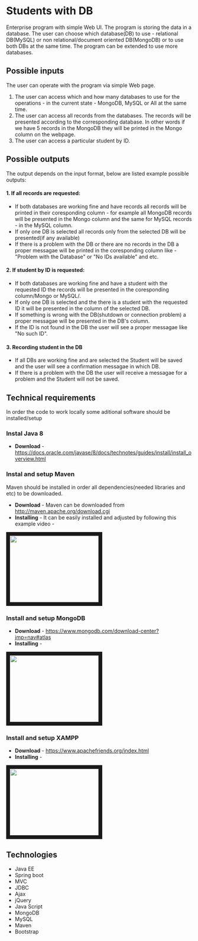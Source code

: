 # Students with DB #

Enterprise program with simple Web UI. The program is storing the data in a database. The user can choose which database(DB) to use - relational DB(MySQL) or non relational/document oriented DB(MongoDB) or to use both DBs at the same time. The program can be extended to use more databases.


## Possible inputs ##

The user can operate with the program via simple Web page.
1. The user can access which and how many databases to use for the operations - in the current state - MongoDB, MySQL or All at the same time.
2. The user can access all records from the databases. The records will be presented according to the corresponding database. In other words if we have 5 records in the MongoDB they will be printed in the Mongo column on the webpage.
3. The user can access a particular student by ID.


## Possible outputs ##


The output depends on the input format, below are listed example possible outputs:

#### 1. If all records are requested: ####

   * If both databases are working fine and have records all records will be printed in their coresponding column - for example all MongoDB records will be presented in the Mongo column and the same for MySQL records - in the MySQL column.
   * If only one DB is selected all records only from the selected DB will be presented(if any available)
   * If there is a problem with the DB or there are no records in the DB a proper messagae will be printed in the coresponding column like - "Problem with the Database" or "No IDs available" and etc.
   
#### 2. If student by ID is requested: ####

   * If both databases are working fine and have a student with the requested ID the records will be presented in the coresponding column/Mongo or MySQL/.
   * If only one DB is selected and the there is a student with the requested ID it will be presented in the column of the selected DB.
   * If something is wrong with the DB(shutdown or connection problem) a proper messagae will be presented in the DB's column.
   * If the ID is not found in the DB the user will see a proper messagae like "No such ID".
   
#### 3. Recording student in the DB ####

   * If all DBs are working fine and are selected the Student will be saved and the user will see a confirmation messagae in which DB.
   * If there is a problem with the DB the user will receive a messagae for a problem and the Student will not be saved.
   

## Technical requirements ##

In order the code to work locally some aditional software should be installed/setup

### Instal Java 8 ###

* **Download** - https://docs.oracle.com/javase/8/docs/technotes/guides/install/install_overview.html

### Instal and setup Maven ###

Maven should be installed in order all dependencies(needed libraries and etc) to be downloaded.

* **Download** - Maven can be downloaded from http://maven.apache.org/download.cgi
* **Installing** - It can be easily installed and adjusted by following this example video - 

<a href="http://www.youtube.com/watch?feature=player_embedded&v=Jtj-0yhox5s
" target="_blank"><img src="http://img.youtube.com/vi/Jtj-0yhox5s/0.jpg" 
alt="" width="240" height="180" border="10" /></a>

### Install and setup MongoDB ###

* **Download** - https://www.mongodb.com/download-center?jmp=nav#atlas
* **Installing** - 

<a href="http://www.youtube.com/watch?feature=player_embedded&v=1uFY60CESlM
" target="_blank"><img src="http://img.youtube.com/vi/1uFY60CESlM/0.jpg" 
alt="" width="240" height="180" border="10" /></a>

### Install and setup XAMPP ###

* **Download** - https://www.apachefriends.org/index.html
* **Installing** - 

<a href="http://www.youtube.com/watch?feature=player_embedded&v=N6ENnaRotmo
" target="_blank"><img src="http://img.youtube.com/vi/N6ENnaRotmo/0.jpg" 
alt="" width="240" height="180" border="10" /></a>

## Technologies ##

   * Java EE
   * Spring boot
   * MVC
   * JDBC
   * Ajax
   * jQuery
   * Java Script
   * MongoDB
   * MySQL
   * Maven
   * Bootstrap   